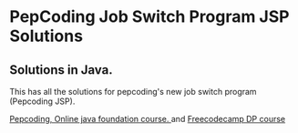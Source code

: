 # PepCoding Job Switch Program JSP Solutions
## Solutions in Java.
This has all the solutions for pepcoding's new job switch program (Pepcoding JSP). 

[Pepcoding, Online java foundation course. ](https://www.pepcoding.com/resources/online-java-foundation)
and
[Freecodecamp DP course](https://www.youtube.com/watch?v=oBt53YbR9Kk)



